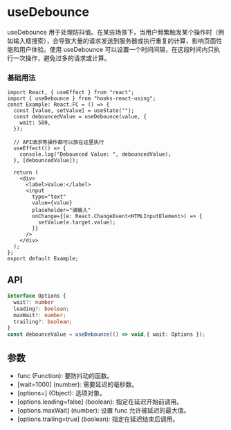 # useDebounce

useDebounce 用于处理防抖值。在某些场景下，当用户频繁触发某个操作时（例如输入框搜索），会导致大量的请求发送到服务器或执行重复的计算，影响页面性能和用户体验。使用 useDebounce 可以设置一个时间间隔，在这段时间内只执行一次操作，避免过多的请求或计算。

### 基础用法

```tsx
import React, { useEffect } from "react";
import { useDebounce } from "hooks-react-using";
const Example: React.FC = () => {
  const [value, setValue] = useState("");
  const debouncedValue = useDebounce(value, {
    wait: 500,
  });

  // API请求等操作都可以放在这里执行
  useEffect(() => {
    console.log("Debounced Value: ", debouncedValue);
  }, [debouncedValue]);

  return (
    <div>
      <label>Value:</label>
      <input
        type="text"
        value={value}
        placeholder="请输入"
        onChange={(e: React.ChangeEvent<HTMLInputElement>) => {
          setValue(e.target.value);
        }}
      />
    </div>
  );
};
export default Example;
```

## API

```typescript
interface Options {
  wait?: number
  leading?: boolean;
  maxWait?: number;
  trailing?: boolean;
}
const debounceValue = useDebounce(() => void,{ wait: Options });
```

## 参数

- func (Function): 要防抖动的函数。
- [wait=1000] (number): 需要延迟的毫秒数。
- [options=] (Object): 选项对象。
- [options.leading=false] (boolean): 指定在延迟开始前调用。
- [options.maxWait] (number): 设置 func 允许被延迟的最大值。
- [options.trailing=true] (boolean): 指定在延迟结束后调用。
